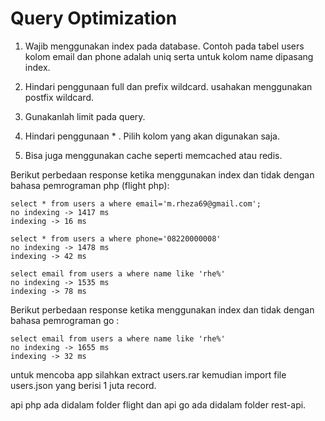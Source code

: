 # Query Optimization

1. Wajib menggunakan index pada database. Contoh pada tabel users kolom email dan phone adalah uniq serta untuk kolom name dipasang index.

2. Hindari penggunaan full dan prefix wildcard. usahakan menggunakan postfix wildcard.

3. Gunakanlah limit pada query.

4. Hindari penggunaan * . Pilih kolom yang akan digunakan saja.

5. Bisa juga menggunakan cache seperti memcached atau redis.

Berikut perbedaan response ketika menggunakan index dan tidak dengan bahasa pemrograman php (flight php):

```
select * from users a where email='m.rheza69@gmail.com';
no indexing -> 1417 ms
indexing -> 16 ms

select * from users a where phone='08220000008'
no indexing -> 1478 ms
indexing -> 42 ms

select email from users a where name like 'rhe%'
no indexing -> 1535 ms
indexing -> 78 ms
```

Berikut perbedaan response ketika menggunakan index dan tidak dengan bahasa pemrograman go :
```
select email from users a where name like 'rhe%'
no indexing -> 1655 ms
indexing -> 32 ms
```

untuk mencoba app silahkan extract users.rar kemudian import file users.json yang berisi 1 juta record.

api php ada didalam folder flight dan api go ada didalam folder rest-api.
